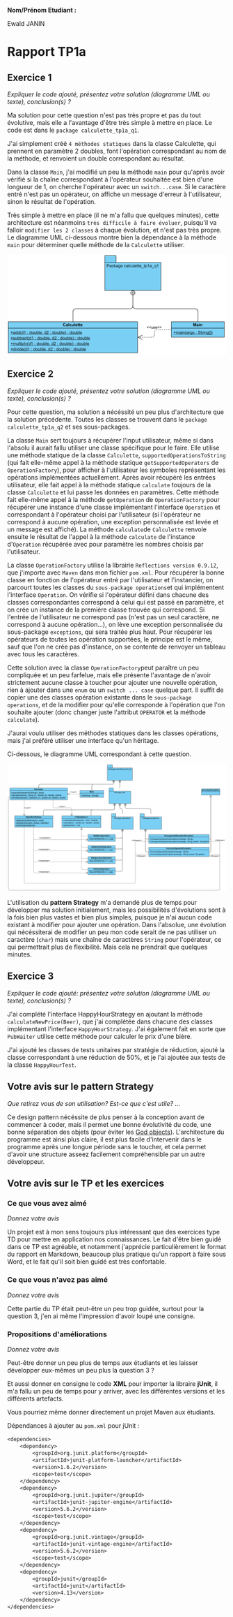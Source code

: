 **Nom/Prénom Etudiant  :** 

Ewald JANIN



# Rapport TP1a

## Exercice 1
*Expliquer le code ajouté, présentez votre solution (diagramme UML ou texte), conclusion(s) ?*

Ma solution pour cette question n'est pas très propre et pas du tout évolutive, mais elle a l'avantage d'être très simple à mettre en place. Le code est dans le `package calculette_tp1a_q1`.

J'ai simplement créé `4 méthodes statiques` dans la classe Calculette, qui prennent en paramètre 2 doubles, font l'opération correspondant au nom de la méthode, et renvoient un double correspondant au résultat.

Dans la classe `Main`, j'ai modifié un peu la méthode `main` pour qu'après avoir vérifié si la chaîne correspondant à l'opérateur souhaitée est bien d'une longueur de 1, on cherche l'opérateur avec un `switch...case`. Si le caractère entré n'est pas un opérateur, on affiche un message d'erreur à l'utilisateur, sinon le résultat de l'opération.

Très simple à mettre en place (il ne m'a fallu que quelques minutes), cette architecture est néanmoins `très difficile à faire évoluer`, puisqu'il va falloir `modifier les 2 classes` à chaque évolution, et n'est pas très propre. Le diagramme UML ci-dessous montre bien la dépendance à la méthode `main` pour déterminer quelle méthode de la `Calculette` utiliser.

![uml_tp1a-q1](img/tp1a-q1.png)

## Exercice 2
*Expliquer le code ajouté, présentez votre solution (diagramme UML ou texte), conclusion(s) ?*

Pour cette question, ma solution a nécéssité un peu plus d'architecture que la solution précédente. Toutes les classes se trouvent dans le `package calculette_tp1a_q2` et ses sous-packages.

La classe `Main` sert toujours à récupérer l'input utilisateur, même si dans l'absolu il aurait fallu utiliser une classe spécifique pour le faire. Elle utilise une méthode statique de la classe `Calculette`, `supportedOperationsToString` (qui fait elle-même appel à la méthode statique `getSupportedOperators` de `OperationFactory`), pour afficher à l'utilisateur les symboles représentant les opérations implémentées actuellement. Après avoir récupéré les entrées utilisateur, elle fait appel à la méthode statique `calculate` toujours de la classe `Calculette` et lui passe les données en paramètres. Cette méthode fait elle-même appel à la méthode `getOperation` de `OperationFactory` pour récupérer une instance d'une classe implémentant l'interface `Operation` et correspondant à l'opérateur choisi par l'utilisateur (si l'opérateur ne correspond à aucune opération, une exception personnalisée est levée et un message est affiché). La méthode `calculate`de `Calculette` renvoie ensuite le résultat de l'appel à la méthode `calculate` de l'instance d'`Operation` récupérée avec pour paramètre les nombres choisis par l'utilisateur.

La classe `OperationFactory` utilise la librairie `Reflections version 0.9.12`, que j'importe avec `Maven` dans mon  fichier `pom.xml`. Pour récupérer la bonne classe en fonction de l'opérateur entré par l'utilisateur et l'instancier, on parcourt toutes les classes du `sous-package operations`et qui implémentent l'interface `Operation`. On vérifie si l'opérateur défini dans chacune des classes correspondantes correspond à celui qui est passé en paramètre, et on crée un instance de la première classe trouvée qui correspond. Si l'entrée de l'utilisateur ne correspond pas (n'est pas un seul caractère, ne correspond à aucune opération...), on lève une exception personnalisée du sous-package `exceptions`, qui sera traitée plus haut. Pour récupérer les opérateurs de toutes les opération supportées, le principe est le même, sauf que l'on ne crée pas d'instance, on se contente de renvoyer un tableau avec tous les caractères.

Cette solution avec la classe `OperationFactory`peut paraître un peu compliquée et un peu farfelue, mais elle présente l'avantage de n'avoir strictement aucune classe à toucher pour ajouter une nouvelle opération, rien à ajouter dans une `enum`  ou un `switch ... case` quelque part. Il suffit de copier une des classes opération existante dans le `sous-package operations`, et de la modifier pour qu'elle corresponde à l'opération que l'on souhaite ajouter (donc changer juste l'attribut `OPERATOR` et la méthode `calculate`).

J'aurai voulu utiliser des méthodes statiques dans les classes opérations, mais j'ai préféré utiliser une interface qu'un héritage.

Ci-dessous, le diagramme UML correspondant à cette question.

![uml_tp1a-q2](img/tp1a-q2.png)

L'utilisation du **pattern Strategy** m'a demandé plus de temps pour développer ma solution initialement, mais les possibilités d'évolutions sont à la fois bien plus vastes et bien plus simples, puisque je n'ai aucun code existant à modifier pour ajouter une opération. Dans l'absolue, une évolution qui nécéssiterai de modifier un peu mon code serait de ne pas utiliser un caractère (`char`) mais une chaîne de caractères `String` pour l'opérateur, ce qui permettrait plus de flexibilité. Mais cela ne prendrait que quelques minutes.

## Exercice 3
*Expliquer le code ajouté: présentez votre solution (diagramme UML ou texte), conclusion(s) ?*

J'ai complété l'interface HappyHourStrategy en ajoutant la méthode `calculateNewPrice(Beer)`, que j'ai complétée dans chacune des classes implémentant l'interface `HappyHourStrategy`. J'ai également fait en sorte que `PubWaiter` utilise cette méthode pour calculer le prix d'une bière.

J'ai ajouté les classes de tests unitaires par stratégie de réduction, ajouté la classe correspondant à une réduction de 50%, et je l'ai ajoutée aux tests de la classe `HappyHourTest`.

## Votre avis sur le pattern Strategy
*Que retirez vous de son utilisation? Est-ce que c'est utile? ...*

Ce design pattern nécéssite de plus penser à la conception avant de commencer à coder, mais il permet une bonne évolutivité du code, une bonne séparation des objets (pour éviter les [God objects](https://en.wikipedia.org/wiki/God_object)). L'architecture du programme est ainsi plus claire, il est plus facile d'intervenir dans le programme après une longue période sans le toucher, et cela permet d'avoir une structure asseez facilement compréhensible par un autre développeur.

## Votre avis sur le TP et les exercices

### Ce que vous avez aimé

*Donnez votre avis*

Un projet est à mon sens toujours plus intéressant que des exercices type TD pour mettre en application nos connaissances. Le fait d'être bien guidé dans ce TP est agréable, et notamment j'apprécie particulièrement le format du rapport en Markdown, beaucoup plus pratique qu'un rapport à faire sous Word, et le fait qu'il soit bien guidé est très confortable.

### Ce que vous n'avez pas aimé

*Donnez votre avis*

Cette partie du TP était peut-être un peu trop guidée, surtout pour la question 3, j'en ai même l'impression d'avoir loupé une consigne.

### Propositions d'améliorations

*Donnez votre avis*

Peut-être donner un peu plus de temps aux étudiants et les laisser développer eux-mêmes un peu plus la question 3 ?

Et aussi donner en consigne le code **XML** pour importer la libraire **jUnit**, il m'a fallu un peu de temps pour y arriver, avec les différentes versions et les différents artefacts.

Vous pourriez même donner directement un projet Maven aux étudiants.

Dépendances à ajouter au `pom.xml` pour jUnit : 
```
<dependencies>
    <dependency>
        <groupId>org.junit.platform</groupId>
        <artifactId>junit-platform-launcher</artifactId>
        <version>1.6.2</version>
        <scope>test</scope>
    </dependency>
    <dependency>
        <groupId>org.junit.jupiter</groupId>
        <artifactId>junit-jupiter-engine</artifactId>
        <version>5.6.2</version>
        <scope>test</scope>
    </dependency>
    <dependency>
        <groupId>org.junit.vintage</groupId>
        <artifactId>junit-vintage-engine</artifactId>
        <version>5.6.2</version>
        <scope>test</scope>
    </dependency>
    <dependency>
        <groupId>junit</groupId>
        <artifactId>junit</artifactId>
        <version>4.13</version>
    </dependency>
</dependencies>
```



